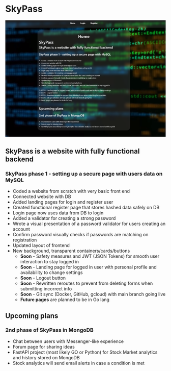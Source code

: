 # SkyPass

![Example Image](/public/Skypass.PNG)
## SkyPass is a website with fully functional backend

### SkyPass phase 1 - setting up a secure page with users data on MySQL

* Coded a website from scratch with very basic front end
* Connected website with DB
* Added landing pages for login and register user
* Created functional register page that stores hashed data safely on DB
* Login page now uses data from DB to login
* Added a validator for creating a strong password
* Wrote a visual presentation of a password validator for users creating an account
* Confirm password visually checks if passwords are matching on registration
* Updated layout of frontend
* New background, transparent containers/cards/buttons
  * **Soon** - Safety measures and JWT (JSON Tokens) for smooth user interaction to stay logged in
  * **Soon** - Landing page for logged in user with personal profile and availability to change settings
  * **Soon** - Logout button
  * **Soon** - Rewritten reroutes to prevent from deleting forms when submitting incorrect info
  * **Soon** - Git sync (Docker, GitHub, gcloud) with main branch going live
  * **Future pages** are planned to be in Go lang

## Upcoming plans

### 2nd phase of SkyPass in MongoDB

  * Chat between users with Messenger-like experience
  * Forum page for sharing ideas
  * FastAPI project (most likely GO or Python) for Stock Market analytics and history stored on MongoDB
  * Stock analytics will send email alerts in case a condition is met
